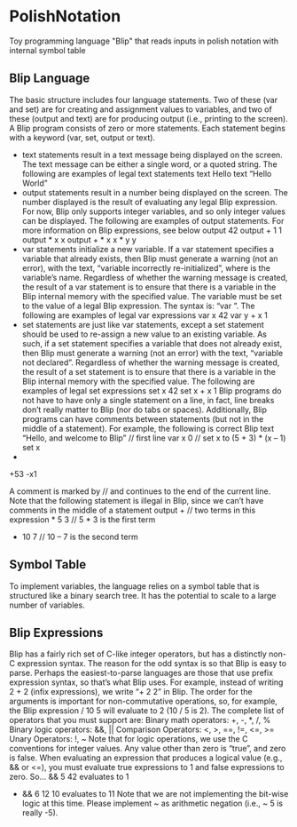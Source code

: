 # PolishNotation
Toy programming language "Blip" that reads inputs in polish notation with internal symbol table

## Blip Language
The basic structure includes four language statements. Two of these (var and set) are for creating and assignment values to variables, and two of these (output and text) are for producing output (i.e., printing to the screen). A Blip program consists of zero or more statements. Each statement begins with a keyword (var, set, output or text).
* text statements result in a text message being displayed on the screen. The text message can be either a single word, or a quoted string. The following are examples of legal text statements
text Hello
text “Hello World”
* output statements result in a number being displayed on the screen. The number displayed is the result of evaluating any legal Blip expression. For now, Blip only supports integer variables, and so only integer values can be displayed. The following are examples of output statements. For more information on Blip expressions, see below
output 42
output + 1 1
output * x x
output + * x x * y y
* var statements initialize a new variable. If a var statement specifies a variable that already exists, then Blip must generate a warning (not an error), with the text, “variable <varName> incorrectly re-initialized”, where <VarName> is the variable’s name. Regardless of whether the warning message is created, the result of a var statement is to ensure that there is a variable in the Blip internal memory with the specified value. The variable must be set to the value of a legal Blip expression. The syntax is: “var <varName> <expr>”. The following are examples of legal var expressions
var x 42 
var y + x 1
* set statements are just like var statements, except a set statement should be used to re-assign a new value to an existing variable. As such, if a set statement specifies a variable that does not already exist, then Blip must generate a warning (not an error) with the text, “variable <varName> not declared”. Regardless of whether the warning message is created, the result of a set statement is to ensure that there is a variable in the Blip internal memory with the specified value. The following are examples of legal set expressions
set x 42 
set x + x 1
Blip programs do not have to have only a single statement on a line, in fact, line breaks don’t really matter to Blip (nor do tabs or spaces). Additionally, Blip programs can have comments between statements (but not in the middle of a statement). For example, the following is correct Blip
text “Hello, and welcome to Blip” // first line var x 0
// set x to (5 + 3) * (x – 1)
set x
*
+53
-x1

A comment is marked by // and continues to the end of the current line. Note that the following statement is illegal in Blip, since we can’t have comments in the middle of a statement
output + // two terms in this expression * 5 3 // 5 * 3 is the first term
- 10 7 // 10 – 7 is the second term

## Symbol Table
To implement variables, the language relies on a symbol table that is structured like a binary search tree. It has the potential to scale to a large number of variables.

## Blip Expressions
Blip has a fairly rich set of C-like integer operators, but has a distinctly non-C expression syntax. The reason for the odd syntax is so that Blip is easy to parse. Perhaps the easiest-to-parse languages are those that use prefix expression syntax, so that’s what Blip uses. For example, instead of writing 2 + 2 (infix expressions), we write “+ 2 2” in Blip. The order for the arguments is important for non-commutative operations, so, for example, the Blip expression / 10 5 will evaluate to 2 (10 / 5 is 2). The complete list of operators that you must support are:
Binary math operators: +, -, *, /, %
Binary logic operators: &&, ||
Comparison Operators: <, >, ==, !=, <=, >= Unary Operators: !, ~
Note that for logic operations, we use the C conventions for integer values. Any value other than zero is “true”, and zero is false. When evaluating an expression that produces a logical value (e.g., && or <=), you must evaluate true expressions to 1 and false expressions to zero. So...
&& 5 42 evaluates to 1
+ && 6 12 10 evaluates to 11
Note that we are not implementing the bit-wise logic at this time. Please implement ~ as arithmetic negation (i.e., ~ 5 is really -5).
